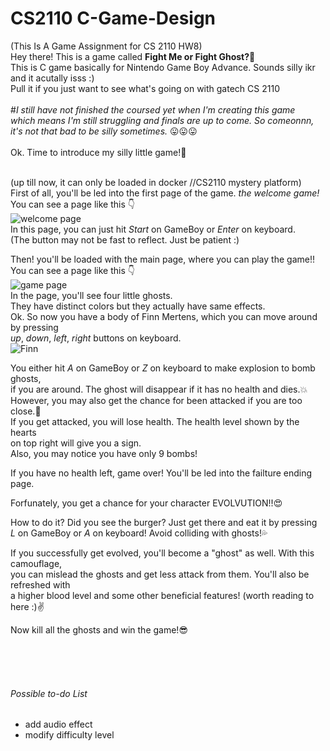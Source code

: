 # CS2110 C-Game-Design
(This Is A Game Assignment for CS 2110 HW8)<br />
Hey there! This is a game called **Fight Me or Fight Ghost?:ghost:** <br />
This is C game basically for Nintendo Game Boy Advance.
Sounds silly ikr and it acutally isss :)<br />
Pull it if you just want to see what's going on with gatech CS 2110   <br /><br />
#*I still have not finished the coursed yet when I'm creating this game   <br />
   which means I'm still struggling and finals are up to come. So comeonnn,  <br />
   it's not that bad to be silly sometimes.* :stuck_out_tongue::stuck_out_tongue::stuck_out_tongue:  <br /><br />
Ok. Time to introduce my silly little game!:raised_hands:<br />
<br />

 (up till now, it can only be loaded in docker //CS2110 mystery platform)<br />
First of all, you'll be led into the first page of the game. *the welcome game!*<br />
You can see a page like this :point_down:<br />
![welcome page](https://github.gatech.edu/xzhu334/CS2110GameDesign/blob/master/Screen%20Shot%202020-04-03%20at%2010.39.04%20PM.png)<br />
In this page, you can just hit *Start* on GameBoy or *Enter* on keyboard.<br />
(The button may not be fast to reflect. Just be patient :)<br />

Then! you'll be loaded with the main page, where you can play the game!!<br />
You can see a page like this :point_down:<br />
![game page](https://github.gatech.edu/xzhu334/CS2110GameDesign/blob/master/Screen%20Shot%202020-04-03%20at%2010.42.27%20PM.png)<br />
In the page, you'll see four little ghosts.<br />
They have distinct colors but they actually have same effects.<br />
Ok. So now you have a body of Finn Mertens, which you can move around by pressing<br />
*up*, *down*, *left*, *right* buttons on keyboard.<br />
![Finn](https://upload.wikimedia.org/wikipedia/en/e/e5/FinnAdventureTime.png)<br />

You either hit *A* on GameBoy or *Z* on keyboard to make explosion to bomb ghosts,<br />
if you are around. The ghost will disappear if it has no health and dies.:boom:<br />
However, you may also get the chance for been attacked if you are too close.:shit:<br />
If you get attacked, you will lose health. The health level shown by the hearts<br />
on top right will give you a sign.<br />
Also, you may notice you have only 9 bombs!<br />

If you have no health left, game over! You'll be led into the failture ending page.<br />

Forfunately, you get a chance for your character EVOLVUTION!!:heart_eyes:<br />

How to do it? Did you see the burger? Just get there and eat it by pressing<br />
*L* on GameBoy or *A* on keyboard! Avoid colliding with ghosts!:sweat_drops:<br />

If you successfully get evolved, you'll become a "ghost" as well. With this camouflage,<br />
you can mislead the ghosts and get less attack from them. You'll also be refreshed with<br />
a higher blood level and some other beneficial features! (worth reading to here :):v:<br />

Now kill all the ghosts and win the game!:sunglasses:<br />

<br /><br /><br />
###### Possible to-do List
- add audio effect
- modify difficulty level
